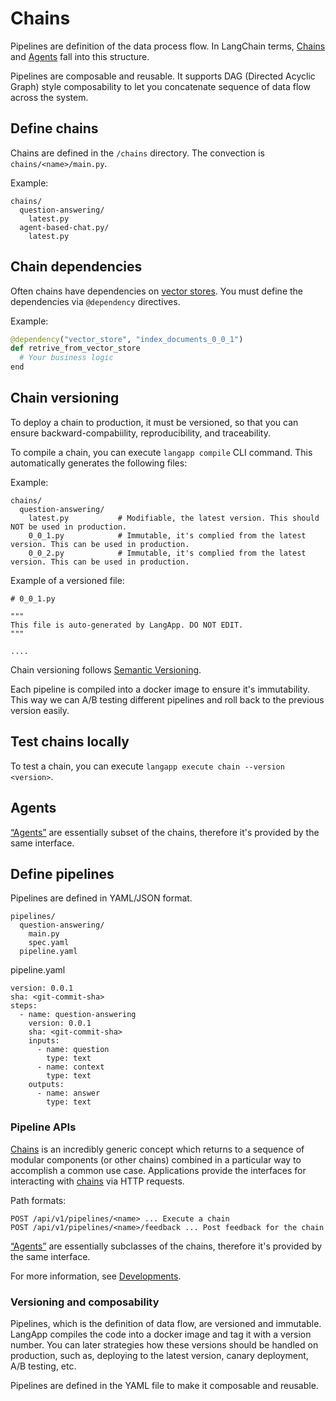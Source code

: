 # Chains

Pipelines are definition of the data process flow. In LangChain terms, [Chains](https://docs.langchain.com/docs/components/chains/) and [Agents](https://docs.langchain.com/docs/components/agents/) fall into this structure.

Pipelines are composable and reusable. It supports DAG (Directed Acyclic Graph) style composability to let you
concatenate sequence of data flow across the system.

## Define chains

Chains are defined in the `/chains` directory.
The convection is `chains/<name>/main.py`.

Example:

```
chains/
  question-answering/
    latest.py
  agent-based-chat.py/
    latest.py
```

## Chain dependencies

Often chains have dependencies on [vector stores](../docs/database.md#vector-stores).
You must define the dependencies via `@dependency` directives.

Example:

```python
@dependency("vector_store", "index_documents_0_0_1")
def retrive_from_vector_store
  # Your business logic
end
```

## Chain versioning

To deploy a chain to production, it must be versioned,
so that you can ensure backward-compabiility, reproducibility, and traceability.

To compile a chain, you can execute `langapp compile` CLI command.
This automatically generates the following files:

Example:

```
chains/
  question-answering/
    latest.py           # Modifiable, the latest version. This should NOT be used in production.
    0_0_1.py            # Immutable, it's complied from the latest version. This can be used in production.
    0_0_2.py            # Immutable, it's complied from the latest version. This can be used in production.
```

Example of a versioned file:

```
# 0_0_1.py

"""
This file is auto-generated by LangApp. DO NOT EDIT.
"""

....
```

Chain versioning follows [Semantic Versioning](../docs/glossary.md#semantic-versioning).

Each pipeline is compiled into a docker image to ensure it's immutability.
This way we can A/B testing different pipelines and roll back to the previous version easily.

## Test chains locally

To test a chain, you can execute `langapp execute chain --version <version>`.

## Agents

[“Agents”](https://docs.langchain.com/docs/components/agents/) are essentially subset of the chains, therefore it's provided by the same interface.

## Define pipelines

Pipelines are defined in YAML/JSON format.

```
pipelines/
  question-answering/
    main.py
    spec.yaml
  pipeline.yaml
```

pipeline.yaml
  
```
version: 0.0.1
sha: <git-commit-sha>
steps:
  - name: question-answering
    version: 0.0.1
    sha: <git-commit-sha>
    inputs:
      - name: question
        type: text
      - name: context
        type: text
    outputs:
      - name: answer
        type: text
```

### Pipeline APIs

[Chains](https://docs.langchain.com/docs/components/chains/) is an incredibly generic concept which returns to a sequence of modular components (or other chains) combined in a particular way to accomplish a common use case.
Applications provide the interfaces for interacting with [chains](https://docs.langchain.com/docs/components/chains/) via HTTP requests.

Path formats:

```
POST /api/v1/pipelines/<name> ... Execute a chain
POST /api/v1/pipelines/<name>/feedback ... Post feedback for the chain
```

[“Agents”](https://docs.langchain.com/docs/components/agents/) are essentially subclasses of the chains, therefore it's provided by the same interface.

For more information, see [Developments](docs/developments.md).

### Versioning and composability

Pipelines, which is the definition of data flow, are versioned and immutable.
LangApp compiles the code into a docker image and tag it with a version number.
You can later strategies how these versions should be handled on production, such as,
deploying to the latest version, canary deployment, A/B testing, etc.

Pipelines are defined in the YAML file to make it composable and reusable.
